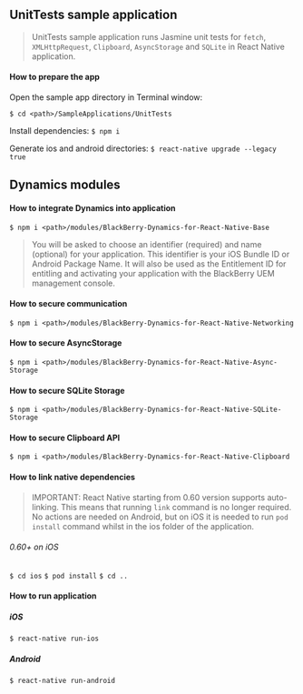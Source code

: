 ## UnitTests sample application
> UnitTests sample application runs Jasmine unit tests for `fetch`, `XMLHttpRequest`, `Clipboard`, `AsyncStorage` and `SQLite` in React Native application.

#### How to prepare the app

Open the sample app directory in Terminal window:

`$ cd <path>/SampleApplications/UnitTests`

Install dependencies:
`$ npm i`

Generate ios and android directories:
`$ react-native upgrade --legacy true`

## Dynamics modules

#### How to integrate Dynamics into application
	$ npm i <path>/modules/BlackBerry-Dynamics-for-React-Native-Base
	
> You will be asked to choose an identifier (required) and name (optional) for your application. This identifier is your iOS Bundle ID or Android Package Name. It will also be used as the Entitlement ID for entitling and activating your application with the BlackBerry UEM management console.

#### How to secure communication
	$ npm i <path>/modules/BlackBerry-Dynamics-for-React-Native-Networking

#### How to secure AsyncStorage
	$ npm i <path>/modules/BlackBerry-Dynamics-for-React-Native-Async-Storage

#### How to secure SQLite Storage
	$ npm i <path>/modules/BlackBerry-Dynamics-for-React-Native-SQLite-Storage
	
#### How to secure Clipboard API
	$ npm i <path>/modules/BlackBerry-Dynamics-for-React-Native-Clipboard

#### How to link native dependencies

> IMPORTANT: React Native starting from 0.60 version supports auto-linking. This means that running `link` command is no longer required. No actions are needed on Android, but on iOS it is needed to run `pod install` command whilst in the ios folder of the application. 

###### 0.60+ on iOS
`$ cd ios`
`$ pod install`
`$ cd ..`

#### How to run application

##### iOS

`$ react-native run-ios`

##### Android

`$ react-native run-android`